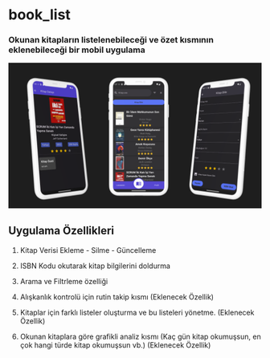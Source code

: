 # book_list

### Okunan kitapların listelenebileceği ve özet kısmının eklenebileceği bir mobil uygulama


![Uygulama Görseli](project_images/app_preview_v1.png)


## Uygulama Özellikleri

1. Kitap Verisi Ekleme - Silme - Güncelleme

2. ISBN Kodu okutarak kitap bilgilerini doldurma

3. Arama ve Filtrleme özelliği

4. Alışkanlık kontrolü için rutin takip kısmı (Eklenecek Özellik)

5. Kitaplar için farklı listeler oluşturma ve bu listeleri yönetme. (Eklenecek Özellik)

6. Okunan kitaplara göre grafikli analiz kısmı (Kaç gün kitap okumuşsun, en çok hangi türde kitap okumuşsun vb.) (Eklenecek Özellik)



